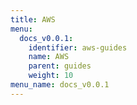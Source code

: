 ```yaml
---
title: AWS
menu:
  docs_v0.0.1:
    identifier: aws-guides
    name: AWS
    parent: guides
    weight: 10
menu_name: docs_v0.0.1
---
```


